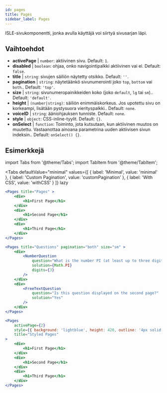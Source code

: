 ```yaml
---
id: pages 
title: Pages
sidebar_label: Pages
---
```


ISLE-sivukomponentti, jonka avulla käyttäjä voi siirtyä sivusarjan läpi.

## Vaihtoehdot

* __activePage__ | `number`: aktiivinen sivu. Default: `1`.
* __disabled__ | `boolean`: ohjaa, onko navigointipalkki aktiivinen vai ei. Default: `false`.
* __title__ | `string`: sivujen säiliön näytetty otsikko. Default: `''`.
* __pagination__ | `string`: näytetäänkö sivunumerointi joko `top`, `bottom` vai `both`.. Default: `'top'`.
* __size__ | `string`: sivunumeropainikkeiden koko (joko `default`, `lg` tai `sm`).. Default: `'default'`.
* __height__ | `(number|string)`: säiliön enimmäiskorkeus. Jos upotettu sivu on korkeampi, lisätään pystysuora vierityspalkki.. Default: `none`.
* __voiceID__ | `string`: ääniohjauksen tunniste. Default: `none`.
* __style__ | `object`: CSS-inline-tyylit. Default: `{}`.
* __onSelect__ | `function`: Toiminto, jota kutsutaan, kun aktiivinen muutos on muutettu. Vastaanottaa ainoana parametrina uuden aktiivisen sivun indeksin.. Default: `onSelect() {}`.


## Esimerkkejä

import Tabs from '@theme/Tabs';
import TabItem from '@theme/TabItem';

<Tabs
    defaultValue="minimal"
    values={[
        { label: 'Minimal', value: 'minimal' },
        { label: 'Custom Pagination', value: 'customPagination' },
        { label: 'With CSS', value: 'withCSS' }
    ]}
    lazy
>

<TabItem value="minimal">

```jsx live
<Pages title="Pages" >
    <div>
        <h1>First Page</h1>
    </div>
    <div>
        <h1>Second Page</h1>
    </div>
    <div>
        <h1>Third Page</h1>
    </div>
</Pages>
```

</TabItem>

<TabItem value="customPagination" >

```jsx live
<Pages title="Questions" pagination="both" size="sm" >
    <div>
        <NumberQuestion
            question="What is the number PI (at least up to three digits after the decimal point)?"
            solution={Math.PI}
            digits={3}
        />
    </div>
    <div>
        <FreeTextQuestion 
            question="Is this question displayed on the second page?"
            solution="Yes" 
        />
    </div>
</Pages>
```
</TabItem>

<TabItem value="withCSS">

```jsx live
<Pages 
    activePage={2}
    style={{ background: 'lightblue', height: 420, outline: '4px solid black' }} 
    title="Styled Pages"
>
    <div>
        <h1>First Page</h1>
    </div>
    <div>
        <h1>Second Page</h1>
    </div>
    <div>
        <h1>Third Page</h1>
    </div>
</Pages>
```

</TabItem>

</Tabs>

